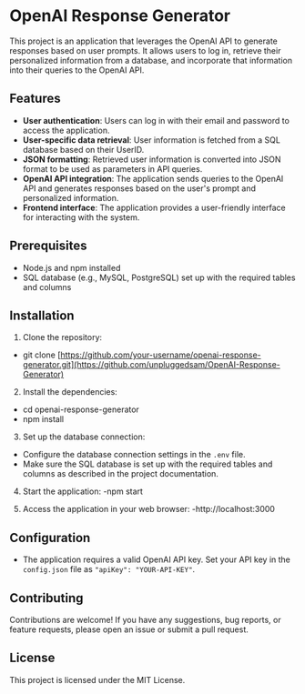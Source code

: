 # OpenAI Response Generator

This project is an application that leverages the OpenAI API to generate responses based on user prompts. It allows users to log in, retrieve their personalized information from a database, and incorporate that information into their queries to the OpenAI API.

## Features

- **User authentication**: Users can log in with their email and password to access the application.
- **User-specific data retrieval**: User information is fetched from a SQL database based on their UserID.
- **JSON formatting**: Retrieved user information is converted into JSON format to be used as parameters in API queries.
- **OpenAI API integration**: The application sends queries to the OpenAI API and generates responses based on the user's prompt and personalized information.
- **Frontend interface**: The application provides a user-friendly interface for interacting with the system.

## Prerequisites

- Node.js and npm installed
- SQL database (e.g., MySQL, PostgreSQL) set up with the required tables and columns

## Installation

1. Clone the repository:
- git clone [https://github.com/your-username/openai-response-generator.git](https://github.com/unpluggedsam/OpenAI-Response-Generator)

2. Install the dependencies:
- cd openai-response-generator
- npm install

3. Set up the database connection:
- Configure the database connection settings in the `.env` file.
- Make sure the SQL database is set up with the required tables and columns as described in the project documentation.

4. Start the application:
-npm start

5. Access the application in your web browser:
-http://localhost:3000


## Configuration

- The application requires a valid OpenAI API key. Set your API key in the `config.json` file as `"apiKey": "YOUR-API-KEY"`.

## Contributing

Contributions are welcome! If you have any suggestions, bug reports, or feature requests, please open an issue or submit a pull request.

## License

This project is licensed under the MIT License.



